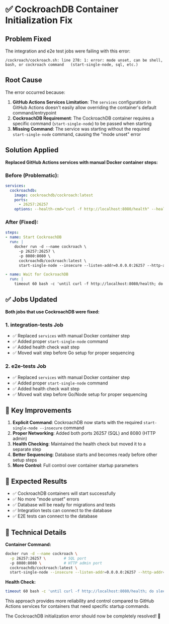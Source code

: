 # ✅ CockroachDB Container Initialization Fix

## Problem Fixed

The integration and e2e test jobs were failing with this error:
```log
/cockroach/cockroach.sh: line 278: 1: error: mode unset, can be shell, bash, or cockroach command   (start-single-node, sql, etc.)
```

## Root Cause

The error occurred because:
1. **GitHub Actions Services Limitation**: The `services` configuration in GitHub Actions doesn't easily allow overriding the container's default command/entrypoint
2. **CockroachDB Requirement**: The CockroachDB container requires a specific command (`start-single-node`) to be passed when starting
3. **Missing Command**: The service was starting without the required `start-single-node` command, causing the "mode unset" error

## Solution Applied

**Replaced GitHub Actions services with manual Docker container steps:**

### Before (Problematic):
```yaml
services:
  cockroachdb:
    image: cockroachdb/cockroach:latest
    ports:
      - 26257:26257
    options: --health-cmd="curl -f http://localhost:8080/health" --health-interval=10s --health-timeout=5s --health-retries=5
```

### After (Fixed):
```yaml
steps:
- name: Start CockroachDB
  run: |
    docker run -d --name cockroach \
      -p 26257:26257 \
      -p 8080:8080 \
      cockroachdb/cockroach:latest \
      start-single-node --insecure --listen-addr=0.0.0.0:26257 --http-addr=0.0.0.0:8080

- name: Wait for CockroachDB
  run: |
    timeout 60 bash -c 'until curl -f http://localhost:8080/health; do sleep 2; done'
```

## ✅ Jobs Updated

**Both jobs that use CockroachDB were fixed:**

### 1. **integration-tests** Job
- ✅ Replaced `services` with manual Docker container step
- ✅ Added proper `start-single-node` command
- ✅ Added health check wait step
- ✅ Moved wait step before Go setup for proper sequencing

### 2. **e2e-tests** Job  
- ✅ Replaced `services` with manual Docker container step
- ✅ Added proper `start-single-node` command
- ✅ Added health check wait step
- ✅ Moved wait step before Go/Node setup for proper sequencing

## 🎯 Key Improvements

1. **Explicit Command**: CockroachDB now starts with the required `start-single-node --insecure` command
2. **Proper Networking**: Added both ports 26257 (SQL) and 8080 (HTTP admin) 
3. **Health Checking**: Maintained the health check but moved it to a separate step
4. **Better Sequencing**: Database starts and becomes ready before other setup steps
5. **More Control**: Full control over container startup parameters

## 🚀 Expected Results

- ✅ CockroachDB containers will start successfully
- ✅ No more "mode unset" errors
- ✅ Database will be ready for migrations and tests
- ✅ Integration tests can connect to the database
- ✅ E2E tests can connect to the database

## 📝 Technical Details

**Container Command:**
```bash
docker run -d --name cockroach \
  -p 26257:26257 \        # SQL port
  -p 8080:8080 \          # HTTP admin port
  cockroachdb/cockroach:latest \
  start-single-node --insecure --listen-addr=0.0.0.0:26257 --http-addr=0.0.0.0:8080
```

**Health Check:**
```bash
timeout 60 bash -c 'until curl -f http://localhost:8080/health; do sleep 2; done'
```

This approach provides more reliability and control compared to GitHub Actions services for containers that need specific startup commands.

The CockroachDB initialization error should now be completely resolved! 🎉